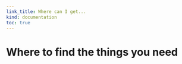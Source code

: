 ```yaml
--- 
link_title: Where can I get...
kind: documentation
toc: true
---
```


# Where to find the things you need